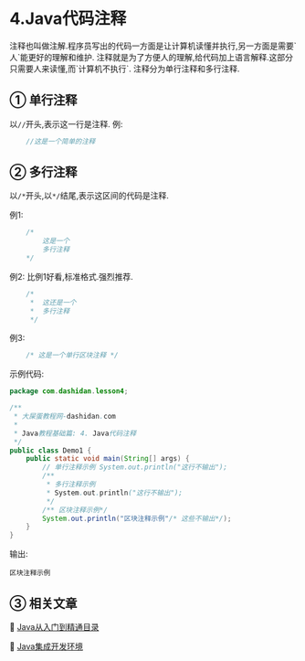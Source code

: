 4.Java代码注释
===

<div class="jumbotron">
	<p>注释也叫做注解.程序员写出的代码一方面是让计算机读懂并执行,另一方面是需要`人`能更好的理解和维护. 注释就是为了方便人的理解,给代码加上语言解释.这部分只需要人来读懂,而`计算机不执行`. 注释分为单行注释和多行注释.</p>  
</div>

① 单行注释
---

以`//`开头,表示这一行是注释.
例:
```java
	//这是一个简单的注释
```

② 多行注释
---

以`/*`开头,以`*/`结尾,表示这区间的代码是注释.

例1:
```java
	/*
		这是一个
		多行注释
	*/	
```
例2:
比例1好看,标准格式.强烈推荐.
```java
	/*
	 *	这还是一个
	 *	多行注释
	 */	
```

例3:
```java
	/* 这是一个单行区块注释 */	
```

示例代码:
```java
package com.dashidan.lesson4;

/**
 * 大屎蛋教程网-dashidan.com
 *
 * Java教程基础篇: 4. Java代码注释
 */
public class Demo1 {
    public static void main(String[] args) {
        // 单行注释示例 System.out.println("这行不输出");
        /**
         * 多行注释示例
         * System.out.println("这行不输出");
         */
        /** 区块注释示例*/
        System.out.println("区块注释示例"/* 这些不输出*/);
    }
}

```
输出:

	区块注释示例

③ 相关文章
---
📖 [Java从入门到精通目录](http://localhost/article/java/basic/index.html)   

📖 [Java集成开发环境](http://localhost/article/java/basic/Java集成开发环境.html)   